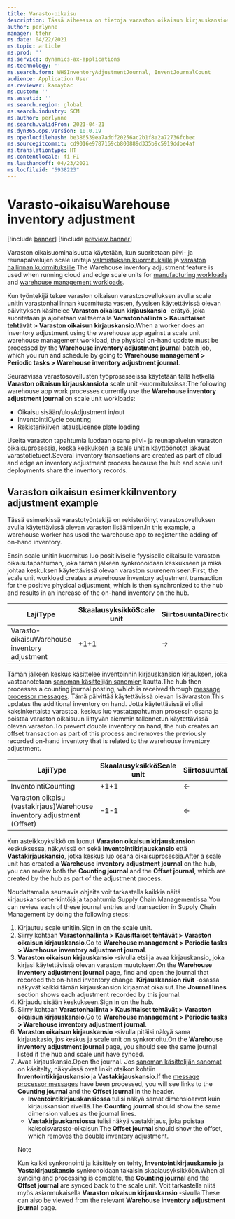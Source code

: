 ```yaml
---
title: Varasto-oikaisu
description: Tässä aiheessa on tietoja varaston oikaisun kirjauskansiosta ja käsittelystä, kun käytät scale uniteja.
author: perlynne
manager: tfehr
ms.date: 04/22/2021
ms.topic: article
ms.prod: ''
ms.service: dynamics-ax-applications
ms.technology: ''
ms.search.form: WHSInventoryAdjustmentJournal, InventJournalCount
audience: Application User
ms.reviewer: kamaybac
ms.custom: ''
ms.assetid: ''
ms.search.region: global
ms.search.industry: SCM
ms.author: perlynne
ms.search.validFrom: 2021-04-21
ms.dyn365.ops.version: 10.0.19
ms.openlocfilehash: be386539ea7addf20256ac2b1f8a2a72736fcbec
ms.sourcegitcommit: cd9016e9787169cb800889d335b9c5919ddbe4af
ms.translationtype: HT
ms.contentlocale: fi-FI
ms.lasthandoff: 04/23/2021
ms.locfileid: "5938223"
---
```

# <a name="warehouse-inventory-adjustment"></a><span data-ttu-id="06545-103">Varasto-oikaisu</span><span class="sxs-lookup"><span data-stu-id="06545-103">Warehouse inventory adjustment</span></span>

[!include [banner](../includes/banner.md)]
[!include [preview banner](../includes/preview-banner.md)]

<span data-ttu-id="06545-104">Varaston oikaisuominaisuutta käytetään, kun suoritetaan pilvi- ja reunapalvelujen scale uniteja [valmistuksen kuormituksille](cloud-edge-workload-manufacturing.md) ja [varaston hallinnan kuormituksille](cloud-edge-workload-warehousing.md).</span><span class="sxs-lookup"><span data-stu-id="06545-104">The Warehouse inventory adjustment feature is used when running cloud and edge scale units for [manufacturing workloads](cloud-edge-workload-manufacturing.md) and [warehouse management workloads](cloud-edge-workload-warehousing.md).</span></span>

<span data-ttu-id="06545-105">Kun työntekijä tekee varaston oikaisun varastosovelluksen avulla scale unitin varastonhallinnan kuormitusta vasten, fyysisen käytettävissä olevan päivityksen käsittelee **Varaston oikaisun kirjauskansio** -erätyö, joka suoritetaan ja ajoitetaan valitsemalla **Varastonhallinta > Kausittaiset tehtävät > Varaston oikaisun kirjauskansio**.</span><span class="sxs-lookup"><span data-stu-id="06545-105">When a worker does an inventory adjustment using the warehouse app against a scale unit warehouse management workload, the physical on-hand update must be processed by the **Warehouse inventory adjustment journal** batch job, which you run and schedule by going to **Warehouse management > Periodic tasks > Warehouse inventory adjustment journal**.</span></span>

<span data-ttu-id="06545-106">Seuraavissa varastosovellusten työprosesseissa käytetään tällä hetkellä **Varaston oikaisun kirjauskansiota** scale unit -kuormituksissa:</span><span class="sxs-lookup"><span data-stu-id="06545-106">The following warehouse app work processes currently use the **Warehouse inventory adjustment journal** on scale unit workloads:</span></span>

- <span data-ttu-id="06545-107">Oikaisu sisään/ulos</span><span class="sxs-lookup"><span data-stu-id="06545-107">Adjustment in/out</span></span>
- <span data-ttu-id="06545-108">Inventointi</span><span class="sxs-lookup"><span data-stu-id="06545-108">Cycle counting</span></span>
- <span data-ttu-id="06545-109">Rekisterikilven lataus</span><span class="sxs-lookup"><span data-stu-id="06545-109">License plate loading</span></span>

<span data-ttu-id="06545-110">Useita varaston tapahtumia luodaan osana pilvi- ja reunapalvelun varaston oikaisuprosessia, koska keskuksen ja scale unitin käyttöönotot jakavat varastotietueet.</span><span class="sxs-lookup"><span data-stu-id="06545-110">Several inventory transactions are created as part of cloud and edge an inventory adjustment process because the hub and scale unit deployments share the inventory records.</span></span>

## <a name="inventory-adjustment-example"></a><span data-ttu-id="06545-111">Varaston oikaisun esimerkki</span><span class="sxs-lookup"><span data-stu-id="06545-111">Inventory adjustment example</span></span>

<span data-ttu-id="06545-112">Tässä esimerkissä varastotyöntekijä on rekisteröinyt varastosovelluksen avulla käytettävissä olevan varaston lisäämisen.</span><span class="sxs-lookup"><span data-stu-id="06545-112">In this example, a warehouse worker has used the warehouse app to register the adding of on-hand inventory.</span></span>

<span data-ttu-id="06545-113">Ensin scale unitin kuormitus luo positiiviselle fyysiselle oikaisulle varaston oikaisutapahtuman, joka tämän jälkeen synkronoidaan keskukseen ja mikä johtaa keskuksen käytettävissä olevan varaston suurenemiseen.</span><span class="sxs-lookup"><span data-stu-id="06545-113">First, the scale unit workload creates a warehouse inventory adjustment transaction for the positive physical adjustment, which is then synchronized to the hub and results in an increase of the on-hand inventory on the hub.</span></span>

| <span data-ttu-id="06545-114">Laji</span><span class="sxs-lookup"><span data-stu-id="06545-114">Type</span></span>                                    | <span data-ttu-id="06545-115">Skaalausyksikkö</span><span class="sxs-lookup"><span data-stu-id="06545-115">Scale unit</span></span> | <span data-ttu-id="06545-116">Siirtosuunta</span><span class="sxs-lookup"><span data-stu-id="06545-116">Direction</span></span> | <span data-ttu-id="06545-117">Keskus</span><span class="sxs-lookup"><span data-stu-id="06545-117">Hub</span></span> |
|-----------------------------------------|------------|-----------|-----|
| <span data-ttu-id="06545-118">Varasto-oikaisu</span><span class="sxs-lookup"><span data-stu-id="06545-118">Warehouse inventory adjustment</span></span>          | <span data-ttu-id="06545-119">+1</span><span class="sxs-lookup"><span data-stu-id="06545-119">+1</span></span>         | ->        | <span data-ttu-id="06545-120">+1</span><span class="sxs-lookup"><span data-stu-id="06545-120">+1</span></span>  |

<span data-ttu-id="06545-121">Tämän jälkeen keskus käsittelee inventoinnin kirjauskansion kirjauksen, joka vastaanotetaan [sanoman käsittelijän sanomien](cloud-edge-message-processor-messages.md) kautta.</span><span class="sxs-lookup"><span data-stu-id="06545-121">The hub then processes a counting journal posting, which is received through [message processor messages](cloud-edge-message-processor-messages.md).</span></span> <span data-ttu-id="06545-122">Tämä päivittää käytettävissä olevan lisävaraston.</span><span class="sxs-lookup"><span data-stu-id="06545-122">This updates the additional inventory on hand.</span></span> <span data-ttu-id="06545-123">Jotta käytettävissä ei olisi kaksinkertaista varastoa, keskus luo vastatapahtuman prosessin osana ja poistaa varaston oikaisuun liittyvän aiemmin tallennetun käytettävissä olevan varaston.</span><span class="sxs-lookup"><span data-stu-id="06545-123">To prevent double inventory on hand, the hub creates an offset transaction as part of this process and removes the previously recorded on-hand inventory that is related to the warehouse inventory adjustment.</span></span>

| <span data-ttu-id="06545-124">Laji</span><span class="sxs-lookup"><span data-stu-id="06545-124">Type</span></span>                                    | <span data-ttu-id="06545-125">Skaalausyksikkö</span><span class="sxs-lookup"><span data-stu-id="06545-125">Scale unit</span></span> | <span data-ttu-id="06545-126">Siirtosuunta</span><span class="sxs-lookup"><span data-stu-id="06545-126">Direction</span></span> | <span data-ttu-id="06545-127">Keskus</span><span class="sxs-lookup"><span data-stu-id="06545-127">Hub</span></span> |
|-----------------------------------------|------------|-----------|-----|
| <span data-ttu-id="06545-128">Inventointi</span><span class="sxs-lookup"><span data-stu-id="06545-128">Counting</span></span>                                | <span data-ttu-id="06545-129">+1</span><span class="sxs-lookup"><span data-stu-id="06545-129">+1</span></span>         | <-        | <span data-ttu-id="06545-130">+1</span><span class="sxs-lookup"><span data-stu-id="06545-130">+1</span></span>  |
| <span data-ttu-id="06545-131">Varaston oikaisu (vastakirjaus)</span><span class="sxs-lookup"><span data-stu-id="06545-131">Warehouse inventory adjustment (Offset)</span></span> | <span data-ttu-id="06545-132">-1</span><span class="sxs-lookup"><span data-stu-id="06545-132">-1</span></span>         | <-        | <span data-ttu-id="06545-133">-1</span><span class="sxs-lookup"><span data-stu-id="06545-133">-1</span></span>  |

<span data-ttu-id="06545-134">Kun asteikkoyksikkö on luonut **Varaston oikaisun kirjauskansion** keskuksessa, näkyvissä on sekä **Inventointikirjauskansio** että **Vastakirjauskansio**, jotka keskus luo osana oikaisuprosessia.</span><span class="sxs-lookup"><span data-stu-id="06545-134">After a scale unit has created a **Warehouse inventory adjustment journal** on the hub, you can review both the **Counting journal** and the **Offset journal**, which are created by the hub as part of the adjustment process.</span></span>

<span data-ttu-id="06545-135">Noudattamalla seuraavia ohjeita voit tarkastella kaikkia näitä kirjauskansiomerkintöjä ja tapahtumia Supply Chain Managementissa:</span><span class="sxs-lookup"><span data-stu-id="06545-135">You can review each of these journal entries and transaction in Supply Chain Management by doing the following steps:</span></span>

1. <span data-ttu-id="06545-136">Kirjautuu scale unitiin.</span><span class="sxs-lookup"><span data-stu-id="06545-136">Sign in on the scale unit.</span></span>
1. <span data-ttu-id="06545-137">Siirry kohtaan **Varastonhallinta \> Kausittaiset tehtävät \> Varaston oikaisun kirjauskansio**.</span><span class="sxs-lookup"><span data-stu-id="06545-137">Go to **Warehouse management \> Periodic tasks \> Warehouse inventory adjustment journal**.</span></span>
1. <span data-ttu-id="06545-138">**Varaston oikaisun kirjauskansio** -sivulla etsi ja avaa kirjauskansio, joka kirjasi käytettävissä olevan varaston muutoksen.</span><span class="sxs-lookup"><span data-stu-id="06545-138">On the **Warehouse inventory adjustment journal** page, find and open the journal that recorded the on-hand inventory change.</span></span> <span data-ttu-id="06545-139">**Kirjauskansion rivit** -osassa näkyvät kaikki tämän kirjauskansion kirjaamat oikaisut.</span><span class="sxs-lookup"><span data-stu-id="06545-139">The **Journal lines** section shows each adjustment recorded by this journal.</span></span>
1. <span data-ttu-id="06545-140">Kirjaudu sisään keskukseen.</span><span class="sxs-lookup"><span data-stu-id="06545-140">Sign in on the hub.</span></span>
1. <span data-ttu-id="06545-141">Siirry kohtaan **Varastonhallinta \> Kausittaiset tehtävät \> Varaston oikaisun kirjauskansio**.</span><span class="sxs-lookup"><span data-stu-id="06545-141">Go to **Warehouse management \> Periodic tasks \> Warehouse inventory adjustment journal**.</span></span>
1. <span data-ttu-id="06545-142">**Varaston oikaisun kirjauskansio** -sivulla pitäisi näkyä sama kirjauskasio, jos keskus ja scale unit on synkronoitu.</span><span class="sxs-lookup"><span data-stu-id="06545-142">On the **Warehouse inventory adjustment journal** page, you should see the same journal listed if the hub and scale unit have synced.</span></span>
1. <span data-ttu-id="06545-143">Avaa kirjauskansio.</span><span class="sxs-lookup"><span data-stu-id="06545-143">Open the journal.</span></span> <span data-ttu-id="06545-144">Jos [sanoman käsittelijän sanomat](cloud-edge-message-processor-messages.md) on käsitelty, näkyvissä ovat linkit otsikon kohtiin **Inventointikirjauskansio** ja **Vastakirjauskansio**.</span><span class="sxs-lookup"><span data-stu-id="06545-144">If the [message processor messages](cloud-edge-message-processor-messages.md) have been processed, you will see links to the **Counting journal** and the **Offset journal** in the header.</span></span>
    - <span data-ttu-id="06545-145">**Inventointikirjauskansiossa** tulisi näkyä samat dimensioarvot kuin kirjauskansion riveillä.</span><span class="sxs-lookup"><span data-stu-id="06545-145">The **Counting journal** should show the same dimension values as the journal lines.</span></span>
    - <span data-ttu-id="06545-146">**Vastakirjauskansiossa** tulisi näkyä vastakirjaus, joka poistaa kaksoisvarasto-oikaisun.</span><span class="sxs-lookup"><span data-stu-id="06545-146">The **Offset journal** should show the offset, which removes the double inventory adjustment.</span></span>
    > [!NOTE]
    > <span data-ttu-id="06545-147">Kun kaikki synkronointi ja käsittely on tehty, **Inventointikirjauskansio** ja **Vastakirjauskansio** synkronoidaan takaisin skaalausyksikköön.</span><span class="sxs-lookup"><span data-stu-id="06545-147">When all syncing and processing is complete, the **Counting journal** and the **Offset journal** are synced back to the scale unit.</span></span> <span data-ttu-id="06545-148">Voit tarkastella niitä myös asianmukaisella **Varaston oikaisun kirjauskansio** -sivulla.</span><span class="sxs-lookup"><span data-stu-id="06545-148">These can also be viewed from the relevant **Warehouse inventory adjustment journal** page.</span></span>
